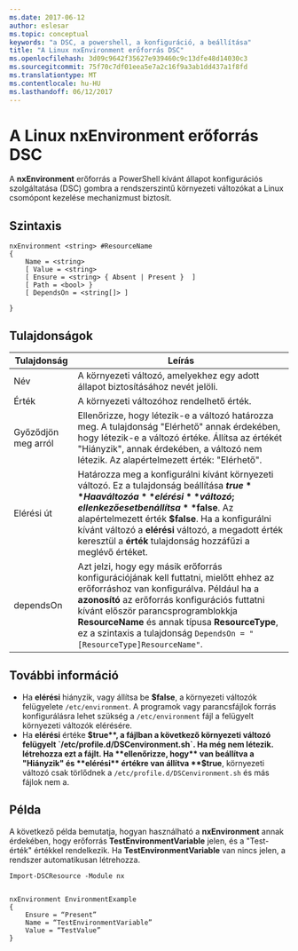 ```yaml
---
ms.date: 2017-06-12
author: eslesar
ms.topic: conceptual
keywords: "a DSC, a powershell, a konfiguráció, a beállítása"
title: "A Linux nxEnvironment erőforrás DSC"
ms.openlocfilehash: 3d09c9642f35627e939460c9c13dfe48d14030c3
ms.sourcegitcommit: 75f70c7df01eea5e7a2c16f9a3ab1dd437a1f8fd
ms.translationtype: MT
ms.contentlocale: hu-HU
ms.lasthandoff: 06/12/2017
---
```

# <a name="dsc-for-linux-nxenvironment-resource"></a>A Linux nxEnvironment erőforrás DSC

A **nxEnvironment** erőforrás a PowerShell kívánt állapot konfigurációs szolgáltatása (DSC) gombra a rendszerszintű környezeti változókat a Linux csomópont kezelése mechanizmust biztosít.

## <a name="syntax"></a>Szintaxis

```
nxEnvironment <string> #ResourceName
{
    Name = <string>
    [ Value = <string>
    [ Ensure = <string> { Absent | Present }  ]
    [ Path = <bool> }
    [ DependsOn = <string[]> ]

}
```

## <a name="properties"></a>Tulajdonságok

|  Tulajdonság |  Leírás | 
|---|---|
| Név| A környezeti változó, amelyekhez egy adott állapot biztosításához nevét jelöli.| 
| Érték| A környezeti változóhoz rendelhető érték.| 
| Győződjön meg arról| Ellenőrizze, hogy létezik-e a változó határozza meg. A tulajdonság "Elérhető" annak érdekében, hogy létezik-e a változó értéke. Állítsa az értékét "Hiányzik", annak érdekében, a változó nem létezik. Az alapértelmezett érték: "Elérhető".| 
| Elérési út| Határozza meg a konfigurálni kívánt környezeti változó. Ez a tulajdonság beállítása **$true** Ha a változó a **elérési** változó; ellenkező esetben állítsa **$false**. Az alapértelmezett érték **$false**. Ha a konfigurálni kívánt változó a **elérési** változó, a megadott érték keresztül a **érték** tulajdonság hozzáfűzi a meglévő értéket.| 
| dependsOn | Azt jelzi, hogy egy másik erőforrás konfigurációjának kell futtatni, mielőtt ehhez az erőforráshoz van konfigurálva. Például ha a **azonosító** az erőforrás konfigurációs futtatni kívánt először parancsprogramblokkja **ResourceName** és annak típusa **ResourceType**, ez a szintaxis a tulajdonság `DependsOn = "[ResourceType]ResourceName"`.| 

## <a name="additional-information"></a>További információ

* Ha **elérési** hiányzik, vagy állítsa be **$false**, a környezeti változók felügyelete `/etc/environment`. A programok vagy parancsfájlok forrás konfigurálásra lehet szükség a `/etc/environment` fájl a felügyelt környezeti változók elérésére.
* Ha **elérési** értéke **$true**, a fájlban a következő környezeti változó felügyelt `/etc/profile.d/DSCenvironment.sh`. Ha még nem létezik. létrehozza ezt a fájlt. Ha **ellenőrizze, hogy** van beállítva a "Hiányzik" és **elérési** értékre van állítva **$true**, környezeti változó csak törlődnek a `/etc/profile.d/DSCenvironment.sh` és más fájlok nem a.

## <a name="example"></a>Példa

A következő példa bemutatja, hogyan használható a **nxEnvironment** annak érdekében, hogy erőforrás **TestEnvironmentVariable** jelen, és a "Test-érték" értékkel rendelkezik. Ha **TestEnvironmentVariable** van nincs jelen, a rendszer automatikusan létrehozza.

```
Import-DSCResource -Module nx 


nxEnvironment EnvironmentExample
{
    Ensure = “Present”
    Name = “TestEnvironmentVariable”
    Value = “TestValue”
}
```


